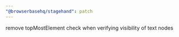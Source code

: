 ```yaml
---
"@browserbasehq/stagehand": patch
---
```


remove topMostElement check when verifying visibility of text nodes
